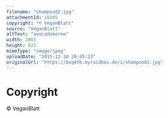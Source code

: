 ```yaml
---
filename: "shampoo02.jpg"
attachmentId: 16545
copyright: "© VeganBlatt"
source: "VeganBlatt"
altText: "avocadokerne"
width: 1001
height: 623
mimeType: "image/jpeg"
uploadDate: "2015-12-10 20:45:23"
originalUrl: "https://bxq4fb.myraidbox.de/i/shampoo02.jpg"
---
```


# Copyright

© VeganBlatt
